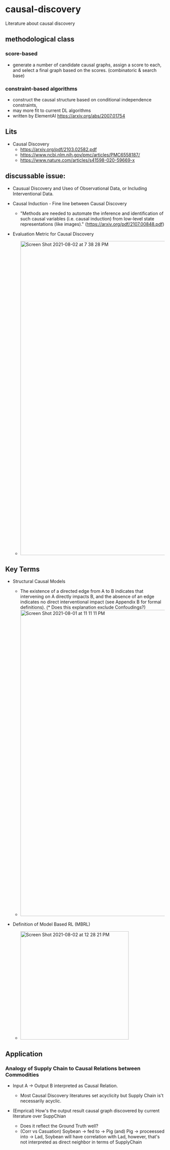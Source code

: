 # causal-discovery
Literature about causal discovery

## methodological class

### score-based
- generate a number of candidate causal graphs, assign a score to each, and select a final graph based on the scores. (combinatoric & search base)

### constraint-based algorithms 
- construct the causal structure based on conditional independence constraints, 
- may more fit to current DL algorithms
- written by ElementAI https://arxiv.org/abs/2007.01754

## Lits
- Causal Discovery
   - https://arxiv.org/pdf/2103.02582.pdf
   - https://www.ncbi.nlm.nih.gov/pmc/articles/PMC6558187/
   - https://www.nature.com/articles/s41598-020-59669-x


## discussable issue:
- Causual Discovery and Useo of Observational Data, or Including Interventional Data.
- Causal Induction - Fine line between Causal Discovery
   - "Methods are needed to automate the inference and identification of such causal variables (i.e. causal induction) from low-level state
representations (like images)." (https://arxiv.org/pdf/2107.00848.pdf)

- Evaluation Metric for Causal Discovery
   - <img width="992" alt="Screen Shot 2021-08-02 at 7 38 28 PM" src="https://user-images.githubusercontent.com/21968222/127848920-a63643e1-86de-4ccd-ac73-6e32135b2b4d.png">



## Key Terms
- Structural Causal Models
   - The existence of a directed edge from A to B indicates that intervening on A directly impacts B, and the absence of an edge indicates no direct interventional
impact (see Appendix B for formal definitions). (* Does this explanation exclude Confoudings?)
   - <img width="967" alt="Screen Shot 2021-08-01 at 11 11 11 PM" src="https://user-images.githubusercontent.com/21968222/127773977-400103e1-d185-41f7-ac97-47e82f8eaba1.png">

- Definition of Model Based RL (MBRL)
   - <img width="342" alt="Screen Shot 2021-08-02 at 12 28 21 PM" src="https://user-images.githubusercontent.com/21968222/127800707-8b5648ca-6042-414f-b490-201727083a40.png">
  
## Application
### Analogy of Supply Chain to Causal Relations between Commodities 
- Input A -> Output B interpreted as Causal Relation.
   - Most Causal Discovery literatures set acyclicity but Supply Chain is't necessarily acyclic. 

- (Emprical) How's the output result causal graph discovered by current literature over SuppChian 
   - Does it reflect the Ground Truth well?   
   - (Corr vs Casuation) Soybean -> fed to -> Pig (and) Pig -> proceessed into -> Lad, Soybean will have correlation with Lad, however, that's not interpreted as direct neighbor in terms of SupplyChain


